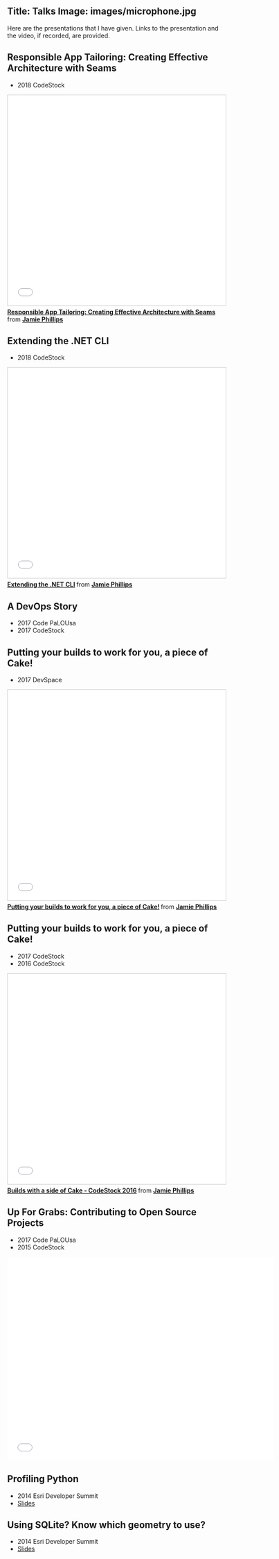 Title: Talks
Image: images/microphone.jpg
---

Here are the presentations that I have given. Links to the presentation and the video, if recorded, are provided.

## Responsible App Tailoring: Creating Effective Architecture with Seams
* 2018 CodeStock

<iframe src="//www.slideshare.net/slideshow/embed_code/key/9Xe5iscE5zwu45" width="595" height="485" frameborder="0" marginwidth="0" marginheight="0" scrolling="no" style="border:1px solid #CCC; border-width:1px; margin-bottom:5px; max-width: 100%;" allowfullscreen> </iframe> <div style="margin-bottom:5px"> <strong> <a href="//www.slideshare.net/JamiePhillips15/responsible-app-tailoring-creating-effective-architecture-with-seams" title="Responsible App Tailoring: Creating Effective Architecture with Seams " target="_blank">Responsible App Tailoring: Creating Effective Architecture with Seams </a> </strong> from <strong><a href="https://www.slideshare.net/JamiePhillips15" target="_blank">Jamie Phillips</a></strong> </div>

## Extending the .NET CLI
* 2018 CodeStock

<iframe src="//www.slideshare.net/slideshow/embed_code/key/M5Btyvj1lubsgR" width="595" height="485" frameborder="0" marginwidth="0" marginheight="0" scrolling="no" style="border:1px solid #CCC; border-width:1px; margin-bottom:5px; max-width: 100%;" allowfullscreen> </iframe> <div style="margin-bottom:5px"> <strong> <a href="//www.slideshare.net/JamiePhillips15/extending-the-net-cli" title="Extending the .NET CLI" target="_blank">Extending the .NET CLI</a> </strong> from <strong><a href="https://www.slideshare.net/JamiePhillips15" target="_blank">Jamie Phillips</a></strong> </div>

## A DevOps Story
* 2017 Code PaLOUsa
* 2017 CodeStock

## Putting your builds to work for you, a piece of Cake!
* 2017 DevSpace
<iframe src="//www.slideshare.net/slideshow/embed_code/key/17JOyirNYOzbj" width="595" height="485" frameborder="0" marginwidth="0" marginheight="0" scrolling="no" style="border:1px solid #CCC; border-width:1px; margin-bottom:5px; max-width: 100%;" allowfullscreen> </iframe> <div style="margin-bottom:5px"> <strong> <a href="//www.slideshare.net/secret/17JOyirNYOzbj" title="Putting your builds to work for you, a piece of Cake!" target="_blank">Putting your builds to work for you, a piece of Cake!</a> </strong> from <strong><a href="https://www.slideshare.net/JamiePhillips15" target="_blank">Jamie Phillips</a></strong> </div>

## Putting your builds to work for you, a piece of Cake!
* 2017 CodeStock
* 2016 CodeStock
<iframe src="//www.slideshare.net/slideshow/embed_code/key/iDO3pSHbnMOzXG" width="595" height="485" frameborder="0" marginwidth="0" marginheight="0" scrolling="no" style="border:1px solid #CCC; border-width:1px; margin-bottom:5px; max-width: 100%;" allowfullscreen> </iframe> <div style="margin-bottom:5px"> <strong> <a href="//www.slideshare.net/JamiePhillips15/builds-with-a-side-of-cake-codestock-2016" title="Builds with a side of Cake - CodeStock 2016" target="_blank">Builds with a side of Cake - CodeStock 2016</a> </strong> from <strong><a target="_blank" href="//www.slideshare.net/JamiePhillips15">Jamie Phillips</a></strong> </div>

## Up For Grabs: Contributing to Open Source Projects
* 2017 Code PaLOUsa
* 2015 CodeStock
<iframe src="//www.slideshare.net/JamiePhillips15/slideshelf" width="615px" height="470px" frameborder="0" marginwidth="0" marginheight="0" scrolling="no" style="border:none;" allowfullscreen webkitallowfullscreen mozallowfullscreen></iframe>

## Profiling Python
* 2014 Esri Developer Summit
* [Slides](https://github.com/phillipsj/py-profilig-presentation-2014)

## Using SQLite? Know which geometry to use?
* 2014 Esri Developer Summit
* [Slides](https://github.com/phillipsj/sqlite-presentation-2014)
